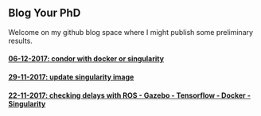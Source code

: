 ## Blog Your PhD

Welcome on my github blog space where I might publish some preliminary results.

#### [06-12-2017: condor with docker or singularity](./docs/sing_dock_on_condor.md)

#### [29-11-2017: update singularity image](./docs/sing_dock_esat.md)

#### [22-11-2017: checking delays with ROS - Gazebo - Tensorflow - Docker - Singularity](./docs/delays.md)

